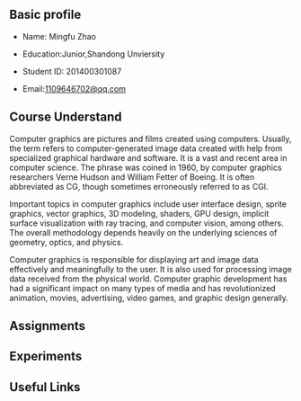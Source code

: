 
## Basic profile
* Name: Mingfu Zhao
 
* Education:Junior,Shandong Unviersity
 
* Student ID: 201400301087
 
* Email:1109646702@qq.com
 
## Course Understand
Computer graphics are pictures and films created using computers. Usually, the term refers to computer-generated image data created with help from specialized graphical hardware and software. It is a vast and recent area in computer science. The phrase was coined in 1960, by computer graphics researchers Verne Hudson and William Fetter of Boeing. It is often abbreviated as CG, though sometimes erroneously referred to as CGI.

Important topics in computer graphics include user interface design, sprite graphics, vector graphics, 3D modeling, shaders, GPU design, implicit surface visualization with ray tracing, and computer vision, among others. The overall methodology depends heavily on the underlying sciences of geometry, optics, and physics.

Computer graphics is responsible for displaying art and image data effectively and meaningfully to the user. It is also used for processing image data received from the physical world. Computer graphic development has had a significant impact on many types of media and has revolutionized animation, movies, advertising, video games, and graphic design generally.


## Assignments



## Experiments



## Useful Links

